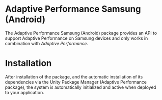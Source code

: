 # Adaptive Performance Samsung (Android)
The Adaptive Performance Samsung (Android) package provides an API to support Adaptive Performance on Samsung devices and only works in combination with *Adaptive Performance*.

# Installation
After installation of the package, and the automatic installation of its dependencies via the Unity Package Manager (Adaptive Performance package), the system is automatically initialized and active when deployed to your application.
